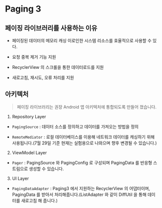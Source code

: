 # Paging 3


 ## 페이징 라이브러리를 사용하는 이유

 - 페이징된 데이터의 메모리 캐싱 이로인한 시스템 리소스를 효율적으로 사용할 수 있다.
 
 - 요청 중복 제거 기능 지원
 
 - RecyclerView 의 스크롤을 통한 데이터로드를 지원
 
 - 새로고침, 재시도, 오류 처리를 지원
 
 
 ## 아키텍처
 
 > 페이징 라이브러리는 권장 Android 앱 아키텍처에 통합되도록 만들어 졌습니다.

1. Repository Layer

- `PagingSource` : 데이터 소스를 정의하고 데이터를 가져오는 방법을 정의

- `RemoteMediator` : 로컬 데이터베이스를 이용해 네트워크 데이터를 캐싱하기 위해 사용됩니다.(7월 29일 기준 현재는 실험용으로 나와으며 향후 변경될 수 있습니다.)

2. ViewModel Layer

- `Pager` : PagingSource 와 PagingConfig 로 구성되며 PagingData 를 반응형 스트림으로 생성할 수 있습니다.

3. UI Layer

- `PagingDataAdapter` : Paging3 에서 지원하는 RecyclerView 의 어댑터이며, PagingData 를 받아서 처리해줍니다.(ListAdapter 와 같이 DiffUtil 을 통해 데이터를 새로고침 해 줍니다.)